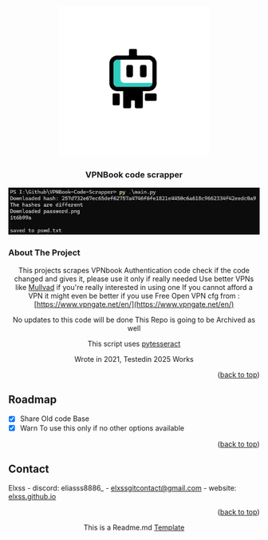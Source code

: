 <!-- EXCLUDE FROM PORTFOLIO -->
<a name="readme-top"></a>

<!-- PROJECT LOGO -->
<br />
<div align="center">
  <a href="https://github.com/Elxss/VPNBook-Code-Scrapper">
    <img src="https://raw.githubusercontent.com/Elxss/Elxss.github.io/main/src/img/logo.png" alt="Logo" width="300" height="300">
  </a>

  <h3 align="center">VPNBook code scrapper</h3>
</div>


<!-- TABLE OF CONTENTS -->
<img src="https://raw.githubusercontent.com/Elxss/VPNBook-Code-Scrapper/main/demo.png" alt="Demo">

### About The Project

<div align="center">

This projects scrapes VPNbook Authentication code check if the code changed and gives it, please use it only if really needed
Use better VPNs like [Mullvad](https://mullvad.net/) if you're really interested in using one
If you cannot afford a VPN it might even be better if you use Free Open VPN cfg from : [https://www.vpngate.net/en/](https://www.vpngate.net/en/)

No updates to this code will be done
This Repo is going to be Archived as well

This script uses [pytesseract](https://pypi.org/project/pytesseract/)

Wrote in 2021, Testedin 2025 Works

</div>

<p align="right">(<a href="#readme-top">back to top</a>)</p>

<!-- ROADMAP -->
## Roadmap

- [x] Share Old code Base
- [X] Warn To use this only if no other options available

<p align="right">(<a href="#readme-top">back to top</a>)</p>

<!-- CONTACT -->
## Contact

Elxss - discord: eliasss8886_ - elxssgitcontact@gmail.com - website: [elxss.github.io](https://elxss.github.io/)

<p align="right">(<a href="#readme-top">back to top</a>)</p>

<p align="center">This is a Readme.md <a href="https://github.com/othneildrew/Best-README-Template/blob/master/README.md">Template</a></p>
